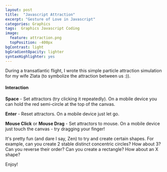 ```yaml
---
layout: post
title:  "Javascript Attraction"
excerpt: "Gesture of Love in Javascript"
categories: Graphics
tags:  Graphics Javascript Coding
image:
  feature: attraction.png
  topPosition: -400px
bgContrast: light
bgGradientOpacity: lighter
syntaxHighlighter: yes
---
```


During a transatlantic flight, I wrote this simple particle attraction simulation for my wife Zlata (to symbolize the attraction between us :)).

<p></p>

<canvas width="800" height="600" id="zlata" style="width:100%;"></canvas>
<script src="/assets/javascripts/attraction.js"></script>

#### Interaction
**Space** - Set attractors (try clicking it repeatedly). On a mobile device you can hold the red semi-circle at the top of the canvas.

**Enter** - Reset attractors. On a mobile device just let go.

**Mouse Click** or **Mouse Drag** - Set attractors to mouse. On a mobile device just touch the canvas - try dragging your finger!

It's pretty fun (and dare I say, Zen) to try and create certain shapes. For example, can you create 2 stable distinct concentric circles? How about 3? Can you reverse their order? Can you create a rectangle? How about an X shape?

Enjoy!
